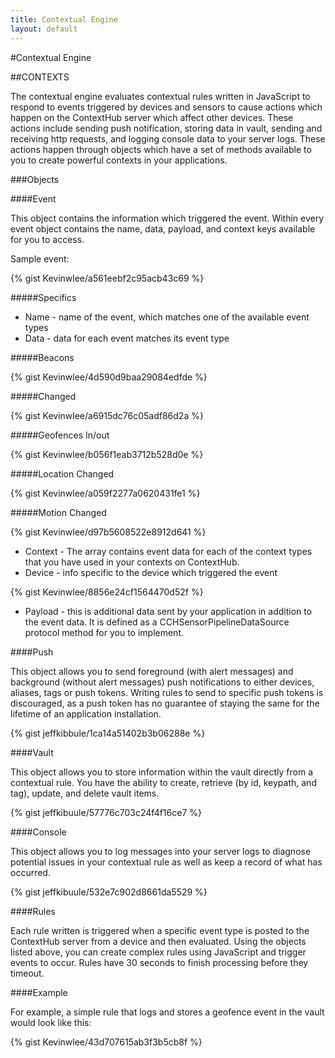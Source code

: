 ```yaml
---
title: Contextual Engine
layout: default
---
```

#Contextual Engine

##CONTEXTS

The contextual engine evaluates contextual rules written in JavaScript to respond to events triggered by devices and sensors to cause actions which happen on the ContextHub server which affect other devices. These actions include sending push notification, storing data in vault, sending and receiving http requests, and logging console data to your server logs. These actions happen through objects which have a set of methods available to you to create powerful contexts in your applications.

###Objects

####Event

This object contains the information which triggered the event. Within every event object contains the name, data, payload, and context keys available for you to access.

Sample event:

{% gist Kevinwlee/a561eebf2c95acb43c69 %}

#####Specifics

* Name - name of the event, which matches one of the available event types
* Data - data for each event matches its event type

#####Beacons

{% gist Kevinwlee/4d590d9baa29084edfde %}

#####Changed

{% gist Kevinwlee/a6915dc76c05adf86d2a %}

#####Geofences In/out

{% gist Kevinwlee/b056f1eab3712b528d0e %}

#####Location Changed

{% gist Kevinwlee/a059f2277a0620431fe1 %}

#####Motion Changed

{% gist Kevinwlee/d97b5608522e8912d641 %}

* Context - The array contains event data for each of the context types that you have used in your contexts on ContextHub.
* Device - info specific to the device which triggered the event

{% gist Kevinwlee/8856e24cf1564470d52f %}

* Payload - this is additional data sent by your application in addition to the event data. It is defined as a CCHSensorPipelineDataSource protocol method for you to implement.

####Push

This object allows you to send foreground (with alert messages) and background (without alert messages) push notifications to either devices, aliases, tags or push tokens. Writing rules to send to specific push tokens is discouraged, as a push token has no guarantee of staying the same for the lifetime of an application installation.

{% gist jeffkibbule/1ca14a51402b3b06288e %}

####Vault

This object allows you to store information within the vault directly from a contextual rule. You have the ability to create, retrieve (by id, keypath, and tag), update, and delete vault items.

{% gist jeffkibuule/57776c703c24f4f16ce7 %}

####Console

This object allows you to log messages into your server logs to diagnose potential issues in your contextual rule as well as keep a record of what has occurred.

{% gist jeffkibuule/532e7c902d8661da5529 %}

####Rules

Each rule written is triggered when a specific event type is posted to the ContextHub server from a device and then evaluated. Using the objects listed above, you can create complex rules using JavaScript and trigger events to occur. Rules have 30 seconds to finish processing before they timeout.

####Example

For example, a simple rule that logs and stores a geofence event in the vault would look like this:

{% gist Kevinwlee/43d707615ab3f3b5cb8f %}